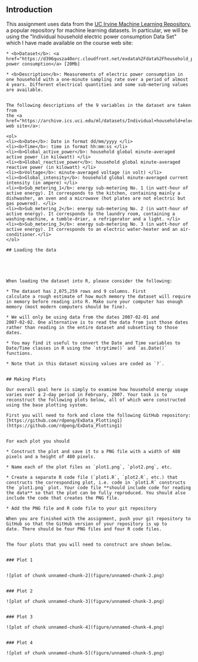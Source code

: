 ## Introduction
	
This assignment uses data from
the <a href="http://archive.ics.uci.edu/ml/">UC Irvine Machine
Learning Repository</a>, a popular repository for machine learning
datasets. In particular, we will be using the "Individual household
electric power consumption Data Set" which I have made available on
the course web site:

	
	* <b>Dataset</b>: <a href="https://d396qusza40orc.cloudfront.net/exdata%2Fdata%2Fhousehold_power_consumption.zip">Electric power consumption</a> [20Mb]
	
	* <b>Description</b>: Measurements of electric power consumption in
	one household with a one-minute sampling rate over a period of almost
	4 years. Different electrical quantities and some sub-metering values
	are available.
	
	
	The following descriptions of the 9 variables in the dataset are taken
	from
	the <a href="https://archive.ics.uci.edu/ml/datasets/Individual+household+electric+power+consumption">UCI
	web site</a>:
	
	<ol>
	<li><b>Date</b>: Date in format dd/mm/yyyy </li>
	<li><b>Time</b>: time in format hh:mm:ss </li>
	<li><b>Global_active_power</b>: household global minute-averaged active power (in kilowatt) </li>
	<li><b>Global_reactive_power</b>: household global minute-averaged reactive power (in kilowatt) </li>
	<li><b>Voltage</b>: minute-averaged voltage (in volt) </li>
	<li><b>Global_intensity</b>: household global minute-averaged current intensity (in ampere) </li>
	<li><b>Sub_metering_1</b>: energy sub-metering No. 1 (in watt-hour of active energy). It corresponds to the kitchen, containing mainly a dishwasher, an oven and a microwave (hot plates are not electric but gas powered). </li>
	<li><b>Sub_metering_2</b>: energy sub-metering No. 2 (in watt-hour of active energy). It corresponds to the laundry room, containing a washing-machine, a tumble-drier, a refrigerator and a light. </li>
	<li><b>Sub_metering_3</b>: energy sub-metering No. 3 (in watt-hour of active energy). It corresponds to an electric water-heater and an air-conditioner.</li>
	</ol>
	
	## Loading the data
	
	
	
	
	
	When loading the dataset into R, please consider the following:
	
	* The dataset has 2,075,259 rows and 9 columns. First
	calculate a rough estimate of how much memory the dataset will require
	in memory before reading into R. Make sure your computer has enough
	memory (most modern computers should be fine).
	
	* We will only be using data from the dates 2007-02-01 and
	2007-02-02. One alternative is to read the data from just those dates
	rather than reading in the entire dataset and subsetting to those
	dates.
	
	* You may find it useful to convert the Date and Time variables to
	Date/Time classes in R using the `strptime()` and `as.Date()`
	functions.
	
	* Note that in this dataset missing values are coded as `?`.
	
	
	## Making Plots
	
	Our overall goal here is simply to examine how household energy usage
	varies over a 2-day period in February, 2007. Your task is to
	reconstruct the following plots below, all of which were constructed
	using the base plotting system.
	
	First you will need to fork and clone the following GitHub repository:
	[https://github.com/rdpeng/ExData_Plotting1](https://github.com/rdpeng/ExData_Plotting1)
	
	
	For each plot you should
	
	* Construct the plot and save it to a PNG file with a width of 480
	pixels and a height of 480 pixels.
	
	* Name each of the plot files as `plot1.png`, `plot2.png`, etc.
	
	* Create a separate R code file (`plot1.R`, `plot2.R`, etc.) that
	constructs the corresponding plot, i.e. code in `plot1.R` constructs
	the `plot1.png` plot. Your code file **should include code for reading
	the data** so that the plot can be fully reproduced. You should also
	include the code that creates the PNG file.
	
	* Add the PNG file and R code file to your git repository
	
	When you are finished with the assignment, push your git repository to
	GitHub so that the GitHub version of your repository is up to
	date. There should be four PNG files and four R code files.
	
	
	The four plots that you will need to construct are shown below. 
	
	
	### Plot 1
	
	
	![plot of chunk unnamed-chunk-2](figure/unnamed-chunk-2.png) 
	
	
	### Plot 2

	![plot of chunk unnamed-chunk-3](figure/unnamed-chunk-3.png) 
	
	
	### Plot 3
	
	![plot of chunk unnamed-chunk-4](figure/unnamed-chunk-4.png) 
	
	
	### Plot 4
	
	![plot of chunk unnamed-chunk-5](figure/unnamed-chunk-5.png)
